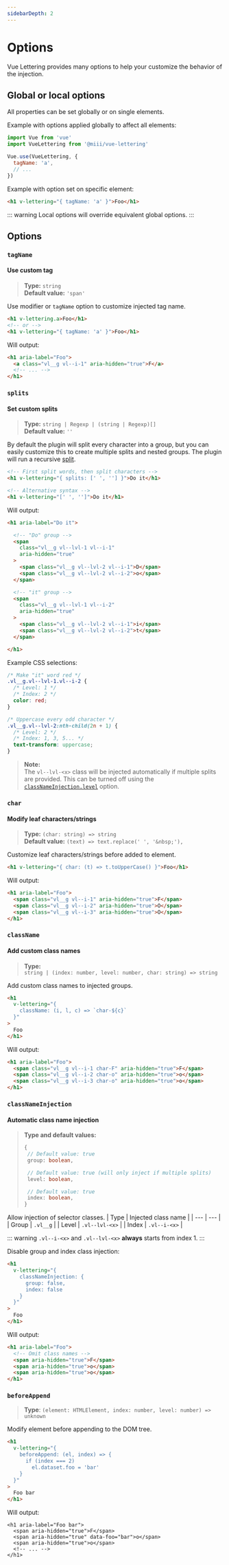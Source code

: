 ```yaml
---
sidebarDepth: 2
---
```


# Options
Vue Lettering provides many options to help your customize the behavior of the injection.

## Global or local options
All properties can be set globally or on single elements.

Example with options applied globally to affect all elements:
```js
import Vue from 'vue'
import VueLettering from '@miii/vue-lettering'

Vue.use(VueLettering, {
  tagName: 'a',
  // ...
})
```

Example with option set on specific element:
```html
<h1 v-lettering="{ tagName: 'a' }">Foo</h1>
```

::: warning
Local options will override equivalent global options.
:::

## Options
### `tagName`
#### Use custom tag
> **Type:** `string`<br>
> **Default value:** `'span'`

Use modifier or `tagName` option to customize injected tag name.
```html
<h1 v-lettering.a>Foo</h1>
<!-- or -->
<h1 v-lettering="{ tagName: 'a' }">Foo</h1>
```

Will output:
```html
<h1 aria-label="Foo">
  <a class="vl__g vl--i-1" aria-hidden="true">F</a>
  <!-- ... -->
</h1>
```

### `splits`
#### Set custom splits
> **Type:** `string | Regexp | (string | Regexp)[]`<br>
> **Default value:** `''`

By default the plugin will split every character into a group, but you can easily customize this to create multiple splits and nested groups. The plugin will run a recursive [split](https://developer.mozilla.org/en-US/docs/Web/JavaScript/Reference/Global_Objects/String/split).

```html
<!-- First split words, then split characters -->
<h1 v-lettering="{ splits: [' ', ''] }">Do it</h1>

<!-- Alternative syntax -->
<h1 v-lettering="[' ', '']">Do it</h1>
```

Will output:
```html
<h1 aria-label="Do it">

  <!-- "Do" group -->
  <span
    class="vl__g vl--lvl-1 vl--i-1"
    aria-hidden="true"
  >
    <span class="vl__g vl--lvl-2 vl--i-1">D</span>
    <span class="vl__g vl--lvl-2 vl--i-2">o</span>
  </span>

  <!-- "it" group -->
  <span
    class="vl__g vl--lvl-1 vl--i-2"
    aria-hidden="true"
  >
    <span class="vl__g vl--lvl-2 vl--i-1">i</span>
    <span class="vl__g vl--lvl-2 vl--i-2">t</span>
  </span>

</h1>
```
Example CSS selections:
```css
/* Make "it" word red */
.vl__g.vl--lvl-1.vl--i-2 {
  /* Level: 1 */
  /* Index: 2 */
  color: red;
}
```
```css
/* Uppercase every odd character */
.vl__g.vl--lvl-2:nth-child(2n + 1) {
  /* Level: 2 */
  /* Index: 1, 3, 5... */
  text-transform: uppercase;
}
```

> **Note:**<br>The `vl--lvl-<x>` class will be injected automatically if multiple splits are provided. This can be turned off using the [`classNameInjection.level`](#classnameinjection) option.

### `char`
#### Modify leaf characters/strings
> <strong>Type:</strong> `(char: string) => string`<br>
> <strong>Default value:</strong> `(text) => text.replace(' ', '&nbsp;'),`

Customize leaf characters/strings before added to element.

```html
<h1 v-lettering="{ char: (t) => t.toUpperCase() }">Foo</h1>
```

Will output:
```html
<h1 aria-label="Foo">
  <span class="vl__g vl--i-1" aria-hidden="true">F</span>
  <span class="vl__g vl--i-2" aria-hidden="true">O</span>
  <span class="vl__g vl--i-3" aria-hidden="true">O</span>
</h1>
```

### `className`
#### Add custom class names
> **Type:**<br>`string | (index: number, level: number, char: string) => string`

Add custom class names to injected groups.
```html
<h1
  v-lettering="{
    className: (i, l, c) => `char-${c}`
  }"
>
  Foo
</h1>
```

Will output:
```html
<h1 aria-label="Foo">
  <span class="vl__g vl--i-1 char-F" aria-hidden="true">F</span>
  <span class="vl__g vl--i-2 char-o" aria-hidden="true">o</span>
  <span class="vl__g vl--i-3 char-o" aria-hidden="true">o</span>
</h1>
```

### `classNameInjection`
#### Automatic class name injection
> **Type and default values:**
> ```typescript
> {
>  // Default value: true
>  group: boolean,
>
>  // Default value: true (will only inject if multiple splits)
>  level: boolean,
>
>  // Default value: true
>  index: boolean,
> }
> ```
Allow injection of selector classes.
| Type  | Injected class name |
| ---   | ---                 |
| Group | `.vl__g`            |
| Level | `.vl--lvl-<x>`      |
| Index | `.vl--i-<x>`        |

::: warning
`.vl--i-<x>` and `.vl--lvl-<x>` **always** starts from index 1.
:::

Disable group and index class injection:
```html
<h1
  v-lettering="{
    classNameInjection: {
      group: false,
      index: false
    }
  }"
>
  Foo
</h1>
```

Will output:
```html
<h1 aria-label="Foo">
  <!-- Omit class names -->
  <span aria-hidden="true">F</span>
  <span aria-hidden="true">o</span>
  <span aria-hidden="true">o</span>
</h1>
```

### `beforeAppend`
> **Type**: `(element: HTMLElement, index: number, level: number) => unknown`

Modify element before appending to the DOM tree.
```html
<h1
  v-lettering="{
    beforeAppend: (el, index) => {
      if (index === 2)
        el.dataset.foo = 'bar'
    }
  }"
>
  Foo bar
</h1>
```

Will output:
```html{3}
<h1 aria-label="Foo bar">
  <span aria-hidden="true">F</span>
  <span aria-hidden="true" data-foo="bar">o</span>
  <span aria-hidden="true">o</span>
  <!-- ... -->
</h1>
```
